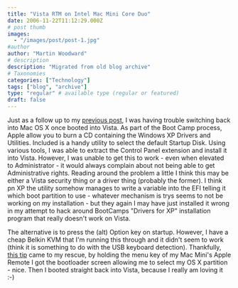 ```yaml
---
title: "Vista RTM on Intel Mac Mini Core Duo"
date: 2006-11-22T11:12:29.000Z
# post thumb
images:
  - "/images/post/post-1.jpg"
#author
author: "Martin Woodward"
# description
description: "Migrated from old blog archive"
# Taxonomies
categories: ["Technology"]
tags: ["blog", "archive"]
type: "regular" # available type (regular or featured)
draft: false
---
```


[](http://www.woodwardweb.com/WindowsLiveWriter/VistaRTMonIntelMacMini_B4B1/startupdisk6.png) Just as a follow up to my [previous post](http://www.woodwardweb.com/teamprise/000304.html), I was having trouble switching back into Mac OS X once booted into Vista.  As part of the Boot Camp process, Apple allow you to burn a CD containing the Windows XP Drivers and Utilities.  Included is a handy utility to select the default Startup Disk.  Using various tools, I was able to extract the Control Panel extension and install it into Vista.  However, I was unable to get this to work - even when elevated to Administrator - it would always complain about not being able to get Administrative rights.  Reading around the problem a little I think this may be either a Vista security thing or a driver thing (probably the former).  I think pn XP the utility somehow manages to write a variable into the EFI telling it which boot partition to use - whatever mechanism is trys seems to not be working on my installation - but they again I may have just installed it wrong in my attempt to hack around BootCamps "Drivers for XP" installation program that really doesn't work on Vista. 

The alternative is to press the (alt) Option key on startup.  However, I have a cheap Belkin KVM that I'm running this through and it didn't seem to work (think it is something to do with the USB keyboard detection).  Thankfully, [this tip](http://www.macworld.com/weblogs/macosxhints/2006/05/bootremote/index.php) came to my rescue, by holding the menu key of my Mac Mini's Apple Remote I got the bootloader screen allowing me to select my OS X partition - nice.  Then I booted straight back into Vista, because I really am loving it :-)